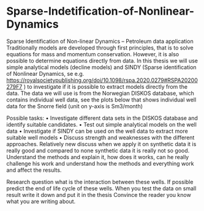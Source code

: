 # Sparse-Indetification-of-Nonlinear-Dynamics
Sparse Identification of Non-linear Dynamics – Petroleum data application 
Traditionally models are developed through first principles, that is to solve equations for mass and momentum conservation. However, it is also possible to determine equations directly from data. In this thesis we will use simple analytical models (decline models) and SINDY (Sparse identification of Nonlinear Dynamics, se e.g. https://royalsocietypublishing.org/doi/10.1098/rspa.2020.0279#RSPA20200279F7 ) to investigate if it is possible to extract models directly from the data. 
The data we will use is from the Norwegian DISKOS database, which contains individual well data, see the plots below that shows individual well data for the Snorre field (unit on y-axis is Sm3/month)
 	 

Possible tasks:
•	Investigate different data sets in the DISKOS database and identify suitable candidates.
•	Test out simple analytical models on the well data
•	Investigate if SINDY can be used on the well data to extract more suitable well models 
•	Discuss strength and weaknesses with the different approaches.
Relatively new discuss when we apply it on synthetic data it is really good and compared to none synthetic data it is really not so good.
Understand the methods and explain it, how does it works, can he really challenge his  work and understand how the methods and everything work and affect the results.

Research question what is the interaction between these wells. If possible predict the end of life cycle of these wells. When you test the data on small result write it down and put it in the thesis 
Convince the reader you know what you are writing about.
